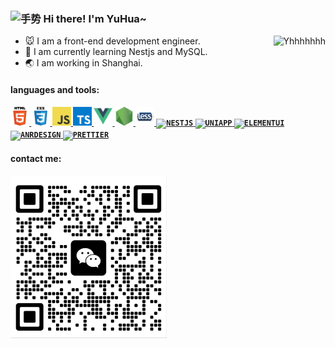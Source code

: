 <h3>
  <img src="https://media.giphy.com/media/hvRJCLFzcasrR4ia7z/giphy.gif" width="25" alt="手势">
  Hi there! I'm YuHua~ 
</h3>

<div>
  <a href="https://github.com/Yhhhhhhh">
    <img align="right" src="https://count.getloli.com/get/@:yuhua?theme=rule34" alt="Yhhhhhhh" />
  </a>
</div>

- 🐭 I am a front-end development engineer.
- 🌱 I am currently learning Nestjs and MySQL.
- 🌏 I am working in Shanghai.

<h4> languages and tools: <h4>
<div style="width:100%">
  <a href="https://github.com/Yhhhhhhh">
    <code><img height="30" src="https://raw.githubusercontent.com/github/explore/80688e429a7d4ef2fca1e82350fe8e3517d3494d/topics/html/html.png" alt="HTML"></code>
    <code><img height="30" src="https://raw.githubusercontent.com/github/explore/80688e429a7d4ef2fca1e82350fe8e3517d3494d/topics/css/css.png" alt="CSS"></code>
    <code><img height="30" src="https://raw.githubusercontent.com/github/explore/80688e429a7d4ef2fca1e82350fe8e3517d3494d/topics/javascript/javascript.png" alt="JAVASCRIPT"></code>
    <code><img height="30" src="https://raw.githubusercontent.com/github/explore/80688e429a7d4ef2fca1e82350fe8e3517d3494d/topics/typescript/typescript.png" alt="TYPESCRIPT"></code>
    <code><img height="30" src="https://raw.githubusercontent.com/github/explore/80688e429a7d4ef2fca1e82350fe8e3517d3494d/topics/vue/vue.png" alt="VUE"></code>
  <!--   <code><img height="30" src="https://raw.githubusercontent.com/github/explore/80688e429a7d4ef2fca1e82350fe8e3517d3494d/topics/react/react.png"></code>
    <code><img height="30" src="https://raw.githubusercontent.com/github/explore/5c058a388828bb5fde0bcafd4bc867b5bb3f26f3/topics/angular/angular.png"></code> -->
    <code><img height="30" src="https://raw.githubusercontent.com/github/explore/80688e429a7d4ef2fca1e82350fe8e3517d3494d/topics/nodejs/nodejs.png" alt="NODEJS"></code>
    <code><img height="30" src="https://raw.githubusercontent.com/github/explore/80688e429a7d4ef2fca1e82350fe8e3517d3494d/topics/less/less.png" alt="LESS"></code>
    <code><img height="30" src="https://avatars.githubusercontent.com/u/28507035" alt="NESTJS"></code>
    <code><img height="30" src="https://github.com/dcloudio/hello-uniapp/blob/master/static/uni.png" alt="UNIAPP"></code>
    <code><img height="30" src="https://avatars.githubusercontent.com/u/68583457" alt="ELEMENTUI"></code>
    <code><img height="30" src="https://avatars.githubusercontent.com/u/12101536" alt="ANRDESIGN"></code>
    <code><img height="30" src="https://avatars.githubusercontent.com/u/25822731" alt="PRETTIER"></code>
  </a>
<div>

<h4> contact me: <h4>
<a href="https://github.com/Yhhhhhhh">
  <img width="250" src="https://github.com/Yhhhhhhh/nest-test/blob/dev/src/static/wechat.jpg" alt="Yhhhhhhh" />
</a>
